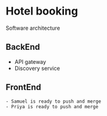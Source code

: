 # Hotel booking

Software architecture

## BackEnd
* API gateway
* Discovery service
## FrontEnd

    - Samuel is ready to push and merge
    - Priya is ready to push and merge